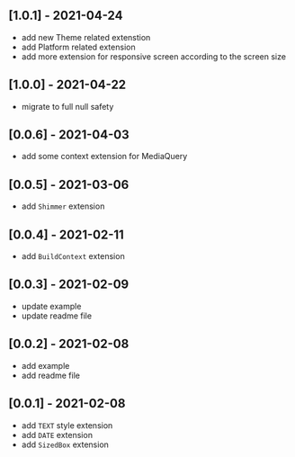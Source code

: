 ## [1.0.1] - 2021-04-24
* add new Theme related extenstion
* add Platform related extension
* add more extension for responsive screen according to the screen size
## [1.0.0] - 2021-04-22
* migrate to full null safety

## [0.0.6] - 2021-04-03
* add some context extension for MediaQuery

## [0.0.5] - 2021-03-06
* add `Shimmer` extension
## [0.0.4] - 2021-02-11
* add `BuildContext` extension
## [0.0.3] - 2021-02-09
* update example
* update readme file

## [0.0.2] - 2021-02-08
* add example
* add readme file


## [0.0.1] - 2021-02-08
* add `TEXT` style extension
* add `DATE` extension
* add `SizedBox` extension
